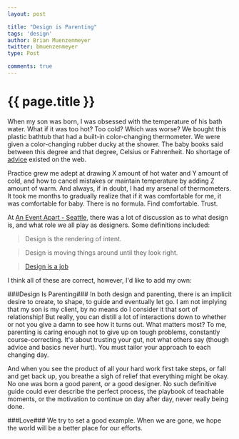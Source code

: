 ```yaml
---
layout: post

title: "Design is Parenting"
tags: 'design'
author: Brian Muenzenmeyer
twitter: bmuenzenmeyer
type: Post

comments: true
---
```


{{ page.title }}
================

When my son was born, I was obsessed with the temperature of his bath water.  What if it was too hot?  Too cold?  Which was worse?  We bought this plastic bathtub that had a built-in color-changing thermometer.  We were given a color-changing rubber ducky at the shower.  The baby books said between this degree and that degree, Celsius or Fahrenheit. No shortage of [advice](https://www.google.com/search?q=what+temperature+should+my+babies+bath+water+be) existed on the web.  

Practice grew me adept at drawing X amount of hot water and Y amount of cold, and how to cancel mistakes or maintain temperature by adding Z amount of warm.  And always, if in doubt, I had my arsenal of thermometers. It took me months to gradually realize that if it was comfortable for me, it was comfortable for baby.  There is no formula.  Find comfortable.  Trust.

At [An Event Apart - Seattle](http://aneventapart.com/event/seattle-2013), there was a lot of discussion as to what design is, and what role we all play as designers.  Some definitions  included:

> Design is the rendering of intent.

> Design is moving things around until they look right.

> [Design is a job](http://www.abookapart.com/products/design-is-a-job)

I think all of these are correct, however, I'd like to add my own:

###Design Is Parenting###
In both design and parenting, there is an implicit desire to create, to shape, to guide and eventually let go.  I am not implying that my son is my client, by no means do I consider it that sort of relationship!  But really, you can distill a lot of interactions down to whether or not you give a damn to see how it turns out.  What matters most?  To me, parenting is caring enough not to give up on tough problems, constantly course-correcting.  It's about trusting your gut, not what others say (though advice and basics never hurt).  You must tailor your approach to each changing day.  

And when you see the product of all your hard work first take steps, or fall and get back up, you breathe a sigh of relief that everything might be okay.  No one was born a good parent, or a good designer.  No such definitive guide could ever describe the perfect process, the playbook of teachable moments, or the motivation to continue on day after day, never really being done.

###Love###
We try to set a good example.  When we are gone, we hope the world will be a better place for our efforts.